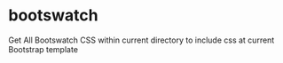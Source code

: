 # bootswatch
Get All Bootswatch CSS within current directory to include css at current Bootstrap template
